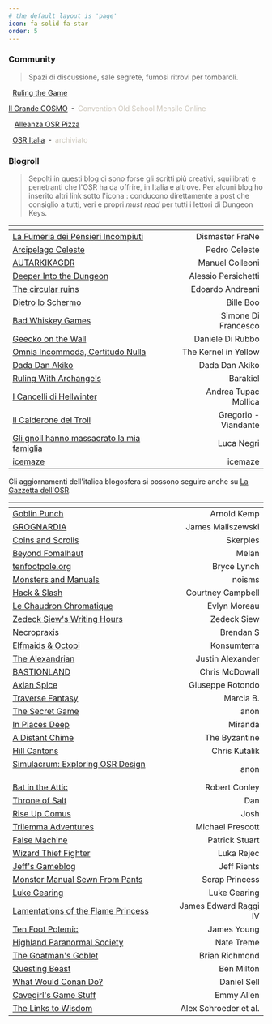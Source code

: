 ```yaml
---
# the default layout is 'page'
icon: fa-solid fa-star
order: 5
---
```


### Community

> Spazi di discussione, sale segrete, fumosi ritrovi per tombaroli.

<i class="fa-brands fa-telegram"></i>&nbsp; [Ruling the Game](https://t.me/osritalia)

<i class="fa-brands fa-discord"></i> [Il Grande COSMO](https://discord.gg/asQPwXPXeB)&ensp;-&ensp;<span style="color:#ccc6ba">Convention Old School Mensile Online</span>

&nbsp;<i class="fa-solid fa-asterisk"></i>&nbsp; [Alleanza OSR Pizza](https://linktr.ee/alleanzaosrpizza)

<i class="fa-brands fa-facebook"></i>&nbsp; [OSR Italia](https://www.facebook.com/groups/osritalia/)&ensp;-&ensp;<span style="color:#ccc6ba">archiviato</span>     

### Blogroll

> Sepolti in questi blog ci sono forse gli scritti più creativi, squilibrati e penetranti che l'OSR ha da offrire, in Italia e altrove. Per alcuni blog ho inserito altri link sotto l'icona <span style="color:#fffcf2"><i class="fa-solid fa-star"></i></span>: conducono direttamente a post che consiglio a tutti, veri e propri *must read* per tutti i lettori di Dungeon Keys. 

| <i class="fa-solid fa-italic"></i>                                          |  <i class="fa-solid fa-star"></i>        | <i class="fa-solid fa-pen-nib"></i> |
|:----------------------------------------------------------------------------|:----------------------------------------:|----------------------:|
| [La Fumeria dei Pensieri Incompiuti](https://dismastersden.blogspot.com/)   | [<i class="fa-solid fa-link"></i>](https://dismastersden.blogspot.com/2020/11/chiedimi-dellosr.html) [<i class="fa-solid fa-link"></i>](https://dismastersden.blogspot.com/2021/02/chiedimi-della-democrazia-gygaxiana.html) [<i class="fa-solid fa-link"></i>](https://dismastersden.blogspot.com/2021/09/lotfp-non-ha-la-regola-zero.html) | Dismaster FraNe       |
| [Arcipelago Celeste](https://arcipelagoceleste.blogspot.com/)               | [<i class="fa-solid fa-link"></i>](https://arcipelagoceleste.blogspot.com/2022/01/la-rosa-purpurea-di-vaarn.html) | Pedro Celeste         |
| [AUTARKIKAGDR](https://autarkikagdr.blogspot.com/)                          |                                          | Manuel Colleoni       |
| [Deeper Into the Dungeon](https://deeperintothedungeon.wordpress.com/)      | [<i class="fa-solid fa-link"></i>](https://deeperintothedungeon.wordpress.com/2021/04/17/il-sabba-del-ratto-pallido-avventura-per-il-carnevale-bloghereccio-a-tema-festivita/) [<i class="fa-solid fa-link"></i>](https://deeperintothedungeon.wordpress.com/2020/06/25/what-i-like-as-modern-gamer-abour-osr/) | Alessio Persichetti   |
| [The circular ruins](https://thecircularuins.blogspot.com/)                 | [<i class="fa-solid fa-link"></i>](https://thecircularuins.blogspot.com/2019/08/la-grotta-muschiosa.html) [<i class="fa-solid fa-link"></i>](https://thecircularuins.blogspot.com/2019/07/oggetti-e-ricompense.html) | Edoardo Andreani      |
| [Dietro lo Schermo](https://dietroschermo.wordpress.com/)                   | [<i class="fa-solid fa-link"></i>](https://dietroschermo.wordpress.com/le-tavole-del-mio-dd/) | Bille Boo             |
| [Bad Whiskey Games](https://badwhiskeygames.blogspot.com/)                  |                                          | Simone Di Francesco   |
| [Geecko on the Wall](https://www.geeckoonthewall.eu/)                       |                                          | Daniele Di Rubbo      |
| [Omnia Incommoda, Certitudo Nulla](https://oicn.icu/)                       | [<i class="fa-solid fa-link"></i>](https://oicn.icu/2020/guida-di-sopravvivenza-per-nuovi-gm/) [<i class="fa-solid fa-link"></i>](https://oicn.icu/2023/l-astrologo-una-classe-per-rinascimento-2e/) [<i class="fa-solid fa-link"></i>](https://oicn.icu/2023/di-licenze-open-e-altre-sciocchezze/) | The Kernel in Yellow  |
| [Dada Dan Akiko](https://write.as/jonnie/)                                  | [<i class="fa-solid fa-link"></i>](https://write.as/jonnie/la-natura-di-draghi) [<i class="fa-solid fa-link"></i>](https://write.as/jonnie/a-cosa-serve-una-foresta-nel-medioevo) | Dada Dan Akiko        |
| [Ruling With Archangels](https://archangelruling.blogfree.net/)             |                                          | Barakiel              |
| [I Cancelli di Hellwinter](https://hellwinter.blogspot.com/)                |                                          | Andrea Tupac Mollica  |
| [Il Calderone del Troll](https://calderonedeltroll.blogspot.com/)           | [<i class="fa-solid fa-link"></i>](https://calderonedeltroll.blogspot.com/2022/09/lalbero-per-tir-na-nog-un-dungeon-per.html) [<i class="fa-solid fa-link"></i>](https://calderonedeltroll.blogspot.com/2022/09/cuore-di-tenebra-uno-scenariorettilario.html) | Gregorio - Viandante  |
| [Gli gnoll hanno massacrato la mia famiglia](https://gnollmassacrofamiglia.blogspot.com/)  |                           | Luca Negri            |
| [icemaze](https://icemaze.it/en/)                                           |                                          | icemaze               |

Gli aggiornamenti dell'italica blogosfera si possono seguire anche su [La Gazzetta dell'OSR](https://gazzetta.oicn.icu/).

| <i class="fa-solid fa-earth-americas"></i>                                  |  <i class="fa-solid fa-star"></i>        | <i class="fa-solid fa-pen-nib"></i>  |
|:----------------------------------------------------------------------------|:----------------------------------------:|----------------------:|
| [Goblin Punch](https://goblinpunch.blogspot.com/)                           | [<i class="fa-solid fa-link"></i>](https://goblinpunch.blogspot.com/2020/05/advice-for-osr-dms.html) [<i class="fa-solid fa-link"></i>](https://goblinpunch.blogspot.com/2016/01/dungeon-checklist.html) [<i class="fa-solid fa-link"></i>](https://goblinpunch.blogspot.com/2017/09/the-inextricable-grace-of-elves.html) | Arnold Kemp           |
| [GROGNARDIA](https://grognardia.blogspot.com/)                              | [<i class="fa-solid fa-link"></i>](https://grognardia.blogspot.com/2008/09/gygaxian-naturalism.html) | James Maliszewski     |
| [Coins and Scrolls](https://coinsandscrolls.blogspot.com/)                  | [<i class="fa-solid fa-link"></i>](https://coinsandscrolls.blogspot.com/2020/09/osr-interesting-lists-and-petty-gods.html) [<i class="fa-solid fa-link"></i>](https://coinsandscrolls.blogspot.com/2023/05/osr-eight-diseases-of-wizards.html) [<i class="fa-solid fa-link"></i>](https://coinsandscrolls.blogspot.com/2019/06/osr-sienas-6-mile-hex.html) | Skerples              | 
| [Beyond Fomalhaut](https://beyondfomalhaut.blogspot.com/)                   | [<i class="fa-solid fa-link"></i>](https://beyondfomalhaut.blogspot.com/2021/11/blog-hex-crawls-simple-guide.html) [<i class="fa-solid fa-link"></i>](https://beyondfomalhaut.blogspot.com/2016/09/blog-dirt-cheap-sandbox.html) [<i class="fa-solid fa-link"></i>](https://beyondfomalhaut.blogspot.com/2020/05/blog-anatomy-of-dungeon-map.html) | Melan                 | 
| [tenfootpole.org](https://tenfootpole.org/ironspike/)                       |                                          | Bryce Lynch           |
| [Monsters and Manuals](https://monstersandmanuals.blogspot.com/)            | [<i class="fa-solid fa-link"></i>](https://monstersandmanuals.blogspot.com/2023/04/pen-and-paper-role-playing-games-as.html) [<i class="fa-solid fa-link"></i>](https://monstersandmanuals.blogspot.com/2023/01/playing-to-win-versus-playing-role.html) [<i class="fa-solid fa-link"></i>](https://monstersandmanuals.blogspot.com/2023/01/the-motivated-sandbox-search-or.html) | noisms                |
| [Hack & Slash](https://hackslashmaster.blogspot.com/)                       | [<i class="fa-solid fa-link"></i>](https://hackslashmaster.blogspot.com/2011/10/on-creative-crocodile-conundrum.html) [<i class="fa-solid fa-link"></i>](https://hackslashmaster.blogspot.com/2018/02/on-so-called-wilderness.html) [<i class="fa-solid fa-link"></i>](https://hackslashmaster.blogspot.com/2019/10/on-rules-of-game.html) | Courtney Campbell     |
| [Le Chaudron Chromatique](https://chaudronchromatique.blogspot.com/)        | [<i class="fa-solid fa-link"></i>](https://chaudronchromatique.blogspot.com/2015/10/the-city-of-thousand-bath-houses.html) [<i class="fa-solid fa-link"></i>](https://chaudronchromatique.blogspot.com/2019/02/basic-boring-monsters-building-blocks.html) | Evlyn Moreau          | 
| [Zedeck Siew's Writing Hours](https://zedecksiew.tumblr.com/)               | [<i class="fa-solid fa-link"></i>](https://zedecksiew.tumblr.com/post/657152875151097856/kriegsmesser) [<i class="fa-solid fa-link"></i>](https://zedecksiew.tumblr.com/post/693356847419293696/dds-obsession-with-taxonomy) | Zedeck Siew       |
| [Necropraxis](https://www.necropraxis.com/)                                 | [<i class="fa-solid fa-link"></i>](https://www.necropraxis.com/2012/07/28/converting-gp-to-xp/) [<i class="fa-solid fa-link"></i>](https://www.necropraxis.com/2018/03/06/text-versus-culture/) | Brendan S         | 
| [Elfmaids & Octopi](https://elfmaidsandoctopi.blogspot.com/)                |                                          | Konsumterra           |
| [The Alexandrian](https://thealexandrian.net/)                              | [<i class="fa-solid fa-link"></i>](https://thealexandrian.net/wordpress/13085/roleplaying-games/xandering-the-dungeon) [<i class="fa-solid fa-link"></i>](https://thealexandrian.net/wordpress/4147/roleplaying-games/dont-prep-plots) [<i class="fa-solid fa-link"></i>](https://thealexandrian.net/wordpress/1223/roleplaying-games/opening-your-game-table) | Justin Alexander      | 
| [BASTIONLAND](https://www.bastionland.com/)                                 | [<i class="fa-solid fa-link"></i>](https://www.bastionland.com/2016/09/the-balancing-act.html) [<i class="fa-solid fa-link"></i>](https://www.bastionland.com/2022/12/100-ways-to-write-100-things.html) [<i class="fa-solid fa-link"></i>](https://www.bastionland.com/2020/03/the-deadly-fair-dungeon.html)                                | Chris McDowall        | 
| [Axian Spice](https://axianspice.blogspot.com/)                             |                                          | Giuseppe Rotondo      |
| [Traverse Fantasy](https://traversefantasy.blogspot.com/)                   | [<i class="fa-solid fa-link"></i>](https://traversefantasy.blogspot.com/2022/12/osr-rules-families.html) [<i class="fa-solid fa-link"></i>](https://traversefantasy.blogspot.com/p/keystone-readings.html) [<i class="fa-solid fa-link"></i>](https://traversefantasy.blogspot.com/2023/10/the-osr-should-die-basic-edition.html) | Marcia B.             |
| [The Secret Game](https://scrtgm.blogspot.com/)                             |                                          | anon                  |
| [In Places Deep](https://inplacesdeep.blogspot.com/)  | [<i class="fa-solid fa-link"></i>](https://inplacesdeep.blogspot.com/2023/11/my-stocking-procedure.html) | Miranda               | 
| [A Distant Chime](https://espharel.blogspot.com/)                           | [<i class="fa-solid fa-link"></i>](https://espharel.blogspot.com/2023/05/old-school-advancement-lacanian-approach.html)    | The Byzantine         | 
| [Hill Cantons](https://hillcantons.blogspot.com/)                           |                                          | Chris Kutalik         |
| [Simulacrum: Exploring OSR Design](https://osrsimulacrum.blogspot.com/) &emsp;&emsp;&emsp; | [<i class="fa-solid fa-link"></i>](https://osrsimulacrum.blogspot.com/2020/09/osr-introductory-adventures-list.html) [<i class="fa-solid fa-link"></i>](https://osrsimulacrum.blogspot.com/2021/12/a-historical-look-at-osr-part-v.html) [<i class="fa-solid fa-link"></i>](https://osrsimulacrum.blogspot.com/2022/05/anti-featuresthe-equipment-list.html) | anon |
| [Bat in the Attic](https://batintheattic.blogspot.com/)                     | [<i class="fa-solid fa-link"></i>](https://batintheattic.blogspot.com/2009/08/how-to-make-fantasy-sandbox.html) | Robert Conley         |
| [Throne of Salt](https://throneofsalt.blogspot.com/)                        | [<i class="fa-solid fa-link"></i>](https://throneofsalt.blogspot.com/2023/02/12-cultural-relics-of-post-event-age.html) [<i class="fa-solid fa-link"></i>](https://throneofsalt.blogspot.com/2023/01/how-to-easily-make-diverse-fantasy.html) [<i class="fa-solid fa-link"></i>](https://throneofsalt.blogspot.com/2023/09/7-grimoires-and-lost-texts.html) | Dan                   | 
| [Rise Up Comus](https://riseupcomus.blogspot.com/)                          | [<i class="fa-solid fa-link"></i>](https://riseupcomus.blogspot.com/2022/03/hexcrawl-dashboards.html) [<i class="fa-solid fa-link"></i>](https://riseupcomus.blogspot.com/2020/02/glog-rat-kebab-edition.html) [<i class="fa-solid fa-link"></i>](https://riseupcomus.blogspot.com/2022/03/non-licensed-nottolkien-games.html) | Josh                  | 
| [Trilemma Adventures](https://blog.trilemma.com/)                           |                                          | Michael Prescott      | 
| [False Machine](https://falsemachine.blogspot.com/) | [<i class="fa-solid fa-link"></i>](https://falsemachine.blogspot.com/2017/01/how-i-make-adventure-part-1.html) [<i class="fa-solid fa-link"></i>](https://falsemachine.blogspot.com/2017/07/held-kinetic-energy-in-old-school.html) [<i class="fa-solid fa-link"></i>](https://falsemachine.blogspot.com/2021/03/the-auction-of-first-hundred-words.html)           | Patrick Stuart        | 
| [Wizard Thief Fighter](https://www.wizardthieffighter.com/)                 |                                          | Luka Rejec            | 
| [Jeff's Gameblog](https://jrients.blogspot.com/)        | [<i class="fa-solid fa-link"></i>](https://jrients.blogspot.com/2011/04/twenty-quick-questions-for-your.html) [<i class="fa-solid fa-link"></i>](https://jrients.blogspot.com/2009/08/on-system.html) | Jeff Rients      |
| [Monster Manual Sewn From Pants](https://monstermanualsewnfrompants.blogspot.com/) |                                   | Scrap Princess        | 
| [Luke Gearing](https://lukegearing.blot.im/) | [<i class="fa-solid fa-link"></i>](https://lukegearing.blot.im/techniques-to-write-adventures) [<i class="fa-solid fa-link"></i>](https://lukegearing.blot.im/wealth-is-what-you-see)                                      | Luke Gearing          |
| [Lamentations of the Flame Princess](https://lotfp.blogspot.com/)           |                                          | James Edward Raggi IV |
| [Ten Foot Polemic](https://tenfootpolemic.blogspot.com/)                    | [<i class="fa-solid fa-link"></i>](https://tenfootpolemic.blogspot.com/2019/09/making-magic-redux.html) [<i class="fa-solid fa-link"></i>](https://tenfootpolemic.blogspot.com/2018/12/tfp-dmg-how-to-run-combat.html) [<i class="fa-solid fa-link"></i>](https://tenfootpolemic.blogspot.com/2018/08/three-ways-to-solve-resource-tracking.html) | James Young           |
| [Highland Paranormal Society](https://natetreme.com/)                       |                                          | Nate Treme            |
| [The Goatman's Goblet](https://www.goatmansgoblet.com/)                     | [<i class="fa-solid fa-link"></i>](https://www.goatmansgoblet.com/2019/03/dolmenwood-tumulheights-hex-1609.html) [<i class="fa-solid fa-link"></i>](https://www.goatmansgoblet.com/2019/03/dolmenwood-notable-trees-of-dolmenwood.html) [<i class="fa-solid fa-link"></i>](https://www.goatmansgoblet.com/2020/12/level-9-gifts-unique-strongholds-for.html) | Brian Richmond        |
| [Questing Beast](https://questingblog.com/)  |  [<i class="fa-solid fa-link"></i>](https://questingblog.com/adventure-game-vs-osr/)    | Ben Milton    |
| [What Would Conan Do?](https://whatwouldconando.blogspot.com/)              |  [<i class="fa-solid fa-link"></i>](https://whatwouldconando.blogspot.com/2019/09/on-advice-on-advice.html)                                                          | Daniel Sell           |
| [Cavegirl's Game Stuff](https://cavegirlgames.blogspot.com/)                | [<i class="fa-solid fa-link"></i>](https://cavegirlgames.blogspot.com/2019/09/terminology-diegetic-vs-non-diegetic.html) [<i class="fa-solid fa-link"></i>](https://cavegirlgames.blogspot.com/2023/05/another-take-on-demihumans-as-social.html) [<i class="fa-solid fa-link"></i>](https://cavegirlgames.blogspot.com/2019/11/theory-post-why-we-have-dice-rolls-game.html)            | Emmy Allen            |
| [The Links to Wisdom](https://campaignwiki.org/wiki/LinksToWisdom/HomePage) |                                          | Alex Schroeder et al. |

